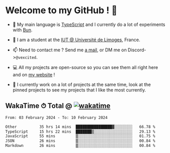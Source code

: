 # Welcome to my GitHub ! 🌃

- 🔭 My main language is [TypeScript](https://www.typescriptlang.org/) and I currently do a lot of experiments with [Bun](https://bun.sh).

- 🌱 I am a student at the [IUT @ Université de Limoges](https://iut.unilim.fr), France.

- 📫 Need to contact me ? Send me <a href="mailto:mikkel@milescode.dev">a mail</a>, or DM me on Discord->`@vexcited`.

- 💻 All my projects are open-source so you can see them all right here and on <a href="https://vexcited.vercel.app">my website</a> !

- 👀 I currently work on a lot of projects at the same time, look at the pinned projects to see my projects that I like the most currently.

## WakaTime ⏱ Total @ [![wakatime](https://wakatime.com/badge/user/0839e595-e07a-435c-8d59-ed95f2a3d6dd.svg)](https://wakatime.com/@0839e595-e07a-435c-8d59-ed95f2a3d6dd)

<!--START_SECTION:waka-->

```txt
From: 03 February 2024 - To: 10 February 2024

Other          35 hrs 14 mins  ████████████████▓░░░░░░░░   66.78 %
TypeScript     15 hrs 22 mins  ███████▒░░░░░░░░░░░░░░░░░   29.13 %
JavaScript     55 mins         ▒░░░░░░░░░░░░░░░░░░░░░░░░   01.75 %
JSON           26 mins         ▒░░░░░░░░░░░░░░░░░░░░░░░░   00.84 %
Markdown       26 mins         ▒░░░░░░░░░░░░░░░░░░░░░░░░   00.84 %
```

<!--END_SECTION:waka-->
